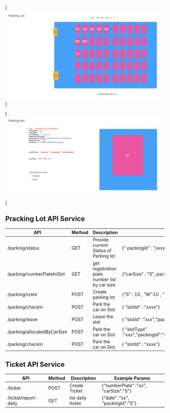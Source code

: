 

[![Product Name Screen Shot][packinglot-1]]

[![Product Name Screen Shot][packinglot-2]]
## Pracking Lot API Service

API | Method | Description | Example Params
------------ | ------------- | ------------- | -------------
/parking/status | GET | Provide current Status of   Parking lot  | {" packingId" : "xxxx"}
/parking/numberPlateInSlot | GET | get registration plate number list by car size | {"carSize" : "S", packingId : "xxxx"}
/parking/crete | POST | Create parking lot | {"S" : 10 , "M":10 , "L"}
/parking/checkin | POST | Park the car on Slot  | { "slotId" : "xxxx"}
/parking/leave | POST | Leave the slot   | { "slotId" :"xxx","packingId":"xxx","slotType":"xxxxx"}
/parking/allocatedByCarSize | POST | Park the car on Slot  | { "slotType" :"xxx","packingId":"xxx","numberPlate":"xxxxx","carSize":"S"}
/parking/checkin | POST | Park the car on Slot  | { "slotId" : "xxxx"}



## Ticket API Service

API | Method | Description | Example Params
------------ | ------------- | ------------- | -------------
/ticket | POST | Create Ticket |{"numberPlate" :"xx", "carSize":"S"}
/ticket/report-daily | GET | list  daily ticket  |{"date" :"xx", "packingId":"S"}


<!-- MARKDOWN LINKS & IMAGES -->
[packinglot-1]: images/packinglot-1.png
[packinglot-2]: images/packinglot-2.png
